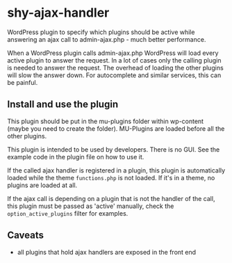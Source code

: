 # shy-ajax-handler
WordPress plugin to specify which plugins should be active while answering an ajax call to admin-ajax.php - much better performance.

When a WordPress plugin calls admin-ajax.php WordPress will load every active plugin to answer the request. 
In a lot of cases only the calling plugin is needed to answer the request. 
The overhead of loading the other plugins will slow the answer down. For autocomplete and similar services, this can be painful.

## Install and use the plugin

This plugin should be put in the mu-plugins folder within wp-content (maybe you need to create the folder). MU-Plugins are loaded before all the other plugins.

This plugin is intended to be used by developers. There is no GUI. See the example code in the plugin file on how to use it. 

If the called ajax handler is registered in a plugin, this plugin is automatically loaded while the theme `functions.php` is not loaded. If it's in a theme, no plugins are loaded at all. 

If the ajax call is depending on a plugin that is not the handler of the call, this plugin must be passed as 'active' manually, check the `option_active_plugins` filter for examples.

## Caveats
* all plugins that hold ajax handlers are exposed in the front end
